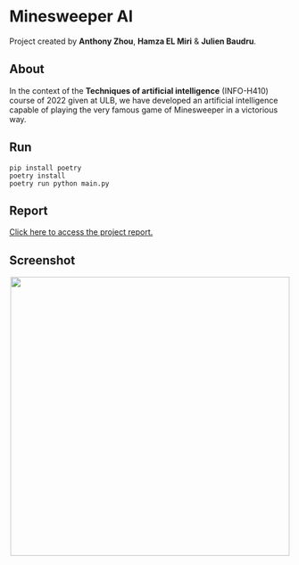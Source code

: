 # Minesweeper AI
Project created by **Anthony Zhou**, **Hamza EL Miri** \& **Julien Baudru**.

## About
In the context of the **Techniques of artificial intelligence** (INFO-H410) course of 2022 given at ULB, we have developed an artificial intelligence capable of playing the very famous game of Minesweeper in a victorious way.

## Run
`pip install poetry` <br>
`poetry install` <br>
`poetry run python main.py`

## Report
[Click here to access the project report.](https://www.overleaf.com/2571728687wmdkdjgyndzs)

## Screenshot
<p align="center">
  <img
    width="500"
    height="500"
    src="https://raw.githubusercontent.com/jbaudru/minesweeper/main/doc/Capture.PNG?token=GHSAT0AAAAAABQ2G5U3YKORPGEIFRO6F4IGYTGTRZQ"
  >
</p>
